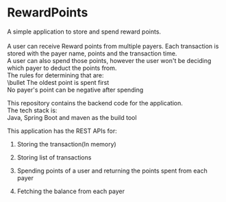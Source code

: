 # RewardPoints
A simple application to store and spend reward points. <br />
 <br />
A user can receive Reward points from multiple payers. Each transaction is stored with the payer name, points and the transaction time. <br />
A user can also spend those points, however the user won't be deciding which payer to deduct the points from. <br />
The rules for determining that are: <br />
  \bullet The oldest point is spent first <br />
  No payer's point can be negative after spending


This repository contains the backend code for the application. <br />
The tech stack is: <br />
Java, Spring Boot and maven as the build tool <br />

This application has the REST APIs for: <br />

1. Storing the transaction(In memory)

2. Storing list of transactions

3. Spending points of a user and returning the points spent from each payer

4. Fetching the balance from each payer


